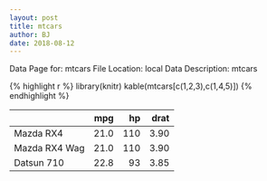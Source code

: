 ```yaml
---
layout: post
title: mtcars
author: BJ
date: 2018-08-12
---
```


Data Page for: mtcars
File Location: local
Data Description: mtcars



{% highlight r %}
library(knitr)
kable(mtcars[c(1,2,3),c(1,4,5)])
{% endhighlight %}



|              |  mpg|  hp| drat|
|:-------------|----:|---:|----:|
|Mazda RX4     | 21.0| 110| 3.90|
|Mazda RX4 Wag | 21.0| 110| 3.90|
|Datsun 710    | 22.8|  93| 3.85|


